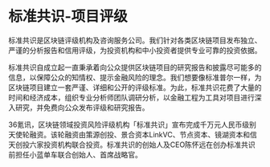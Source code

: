 # 标准共识-项目评级

标准共识是区块链评级机构及咨询服务公司。我们针对各类区块链项目发布独立、严谨的分析报告和信用评级，为投资机构和中小投资者提供专业可靠的投资依据。

标准共识自成立起一直秉承着向公众提供区块链项目的研究报告和披露尽可能多的信息，以保障公众的知情权、提示金融风险的理念。我们想要像标准普尔一样，为区块链项目建立一套严谨、详细和公开的评级标准。为此，标准共识花费了大量的时间和经济成本，组织专业分析师团队调研分析，以金融工程为工具对项目进行深入研究，并免费向公众发布评级和研究报告。

36氪讯，区块链领域投资风险评级机构「标准共识」宣布完成千万元⼈民币级别天使轮融资。该轮融资由策源创投、景合资本LinkVC、节点资本、镜湖资本和信天创投六家投资机构联合投资。标准共识的创始⼈及CEO陈怀远在创办标准共识前担任⼩蓝单车联合创始⼈、⾸席战略官。
